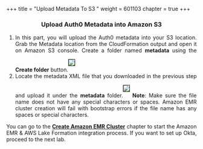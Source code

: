 +++
title = "Upload Metadata To S3 "
weight = 601103
chapter = true
+++

<center><h3>Upload Auth0 Metadata into Amazon S3</h3></center>

<div style="text-align: justify">
   <ol>
      <li>In this part, you will upload the Auth0 metadata into your S3 location. Grab the Metadata location from the CloudFormation output and open it on Amazon S3 console. Create a folder named <b>metadata</b> using the <b>Create folder</b> button.<img src="/images/s3metadata1.png" style="margin:15px 0px; border:1px solid black"/></li>
      <li>Locate the metadata XML file that you downloaded in the previous step and upload it under the <b>metadata</b> folder.<img src="/images/s3metadata2.png" style="margin:15px 0px; border:1px solid black"/>
      <b>Note</b>: Make sure the file name does not have any special characters or spaces. Amazon EMR cluster creation will fail with bootstrap errors if the file name has any spaces or special characters.</li>
   </ol>
   You can go to the <a href="/60-advanced/601-emr-integration/6012-cloudformation.html"><b>Create Amazon EMR Cluster</b></a> chapter to start the Amazon EMR & AWS Lake Formation integration process. If you want to set up Okta, proceed to the next lab.
</div>
